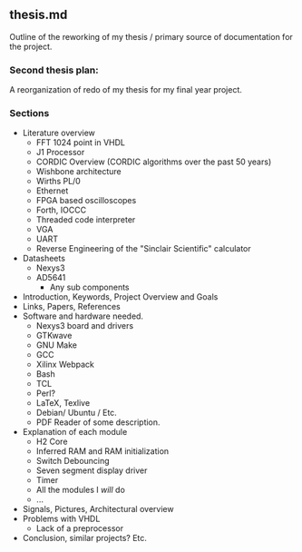 ## thesis.md

Outline of the reworking of my thesis / primary source of documentation for the
project.

### Second thesis plan:

A reorganization of redo of my thesis for my final year project.

### Sections

* Literature overview
	- FFT 1024 point in VHDL
	- J1 Processor
	- CORDIC Overview (CORDIC algorithms over the past 50 years)
	- Wishbone architecture
	- Wirths PL/0
	- Ethernet
	- FPGA based oscilloscopes
	- Forth, IOCCC
	- Threaded code interpreter
	- VGA
	- UART
	- Reverse Engineering of the "Sinclair Scientific" calculator
* Datasheets
	- Nexys3
	- AD5641
		- Any sub components
* Introduction, Keywords, Project Overview and Goals
* Links, Papers, References
* Software and hardware needed.
	- Nexys3 board and drivers
	- GTKwave
	- GNU Make
	- GCC
	- Xilinx Webpack
	- Bash
	- TCL
	- Perl?
	- LaTeX, Texlive
	- Debian/ Ubuntu / Etc.
	- PDF Reader of some description.
* Explanation of each module
	- H2 Core
	- Inferred RAM and RAM initialization
	- Switch Debouncing
	- Seven segment display driver
	- Timer
	- All the modules I *will* do
	- ...
* Signals, Pictures, Architectural overview
* Problems with VHDL
	- Lack of a preprocessor
* Conclusion, similar projects? Etc.
